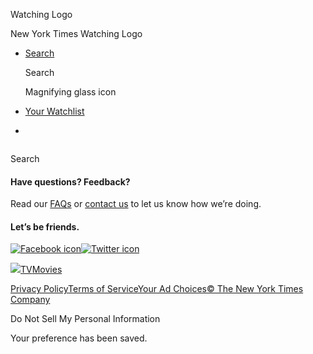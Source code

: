 <div id="react-root">

<div data-reactroot="" data-reactid="1" data-react-checksum="1392875800">

<div class="App__app" data-reactid="2">

[](/watching)

<div class="NavBar__watchingLogo" data-reactid="5">

Watching Logo

New York Times Watching
    Logo

</div>

  - [<span class="NavBar__visibleDesktop" data-reactid="24">Search</span>](/watching/search)
    
    <div class="NavBar__visibleMobile" data-reactid="25">
    
    <div class="NavSearchIcon__navSearchIcon" data-reactid="26">
    
    Search
    
    Magnifying glass icon
    
    </div>
    
    </div>

  - <span data-reactid="33">[Your
Watchlist](/watching/watchlist)</span>
    
    <div class="NavBar__navBarSubHead" data-reactid="36">
    
    </div>

  - 

<div data-role="main" data-reactid="41">

<div class="NavSearch__navSearch" data-reactid="42">

<div class="NavSearchAutocomplete__autocompleteAndButton" data-reactid="44">

<div class="NavSearchAutocomplete__inputWrapper" style="display:inline-block;" data-reactid="45">

</div>

</div>

Search

</div>

</div>

<div class="container" data-reactid="50">

<div class="row" data-reactid="51">

<div class="col-sm-6" data-reactid="52">

<div class="section Footer__footerBlock" data-reactid="53">

#### Have questions? Feedback?

<div class="Footer__promptSubtitle" data-reactid="55">

Read our
[FAQs](//www.nytimes3xbfgragh.onion/2017/01/10/watching/faq.html "faq")
or [contact us](mailto:watchingcare@NYTimes.com) to let us know how
we’re doing.

</div>

</div>

</div>

<div class="col-sm-6" data-reactid="62">

<div class="section Footer__footerBlock" data-reactid="63">

#### Let’s be friends.

<div class="Footer__social" data-reactid="65">

[![Facebook
icon](/watching/assets/web/img/footer_facebook_icon.48f8f0ac.svg)](https://www.facebookcorewwwi.onion/nytwatching/ "facebook")[![Twitter
icon](/watching/assets/web/img/footer_twitter_icon.f138d306.svg)](https://twitter.com/watching "twitter")

</div>

</div>

</div>

</div>

</div>

<div class="container-fluid" data-reactid="70">

<div class="Footer__footerLinks" data-reactid="71">

<div class="row" data-reactid="72">

<div class="col-lg-6 col-md-12 col-sm-12" data-reactid="73">

<div class="Footer__bottomLinksLeft" data-reactid="74">

<span data-reactid="75">[![](/watching/assets/web/img/the-new-york-times.c0889830.svg)](//www.nytimes3xbfgragh.onion)</span><span data-reactid="78">[TV](//www.nytimes3xbfgragh.onion/section/arts/television)</span><span data-reactid="80">[Movies](//www.nytimes3xbfgragh.onion/section/movies)</span>

</div>

</div>

<div class="col-lg-6 col-md-12 col-sm-12" data-reactid="82">

<div class="Footer__bottomLinksRight" data-reactid="83">

<span data-reactid="84">[Privacy
Policy](//www.nytimes3xbfgragh.onion/content/help/rights/privacy/policy/privacy-policy.html)</span><span data-reactid="86">[Terms
of
Service](//www.nytimes3xbfgragh.onion/content/help/rights/terms/terms-of-service.html)</span><span data-reactid="88">[Your
Ad
Choices](//www.nytimes3xbfgragh.onion/content/help/rights/privacy/policy/privacy-policy.html#pp)</span><span data-reactid="90">[©
The New York Times Company](http://www.nytco.com/)</span>

</div>

</div>

<div data-reactid="92">

<span class="Footer__ccpa" data-reactid="93"><span>Do Not Sell My
Personal Information</span></span>

</div>

<div class="Snackbar__snackbar Snackbar__fadeOut" data-reactid="95">

<div class="Snackbar__content" data-role="status" data-reactid="96">

Your preference has been saved.

</div>

</div>

</div>

</div>

</div>

</div>

</div>

</div>
